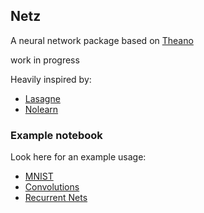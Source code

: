## Netz

A neural network package based on [Theano](http://deeplearning.net/software/theano/)

work in progress

Heavily inspired by:

* [Lasagne](https://github.com/benanne/Lasagne)
* [Nolearn](https://github.com/dnouri/nolearn)

### Example notebook

Look here for an example usage:

* [MNIST](http://nbviewer.ipython.org/github/BenjaminBossan/netz/blob/master/MNIST.ipynb)
* [Convolutions](http://nbviewer.ipython.org/github/BenjaminBossan/netz/blob/develop/Convolutions3.ipynb)
* [Recurrent Nets](http://nbviewer.ipython.org/github/BenjaminBossan/netz/blob/develop/Recurrent_Rotten.ipynb)
